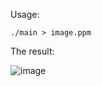 Usage:

`./main > image.ppm` 

The result:

![image](https://github.com/alexguo247/cpp-raytracer/assets/44078360/5f7e9b34-cf4c-41c6-b23a-f9a813575864)
